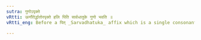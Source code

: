 ```yaml
---
sutra: गुणोऽपृक्ते
vRtti: ऊर्णोतेर्द्धातोरपृक्ते हलि पिति सार्वधातुके गुणो भवति ॥
vRtti_eng: Before a पित् _Sarvadhatuka_ affix which is a single consonant, _Guna_ is substituted for the final of ऊर्णु ॥

---
```

